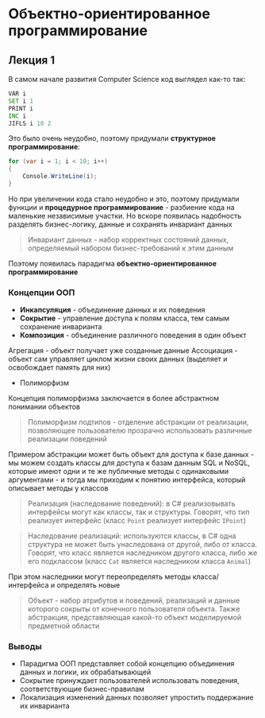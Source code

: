 # Объектно-ориентированное программирование

## Лекция 1

В самом начале развития Computer Science код выглядел как-то так:

```asm
VAR i
SET i 1
PRINT i
INC i
JIFLS i 10 2
```

Это было очень неудобно, поэтому придумали **структурное программирование**:

```cs
for (var i = 1; i < 10; i++) 
{
    Console.WriteLine(i);
}
```

Но при увеличении кода стало неудобно и это, поэтому придумали функции и **процедурное программирование** - разбиение кода на маленькие независимые участки. Но вскоре появилась надобность разделять бизнес-логику, данные и сохранять инвариант данных

> Инвариант данных - набор корректных состояний данных, определяемый набором бизнес-требований к этим данным

Поэтому появилась парадигма **объектно-ориентированное программирование**

### Концепции ООП

* **Инкапсуляция** - объединение данных и их поведения
* **Сокрытие** - управление доступа к полям класса, тем самым сохранение инварианта
* **Композиция** - объединение различного поведения в один объект

Агрегация - объект получает уже созданные данные
Ассоциация - объект сам управляет циклом жизни своих данных (выделяет и освобождает память для них)

* Полиморфизм

Концепция полиморфизма заключается в более абстрактном понимании объектов 

> Полиморфизм подтипов - отделение абстракции от реализации, позволяющее пользователю прозрачно использовать различные реализации поведений

Примером абстракции может быть объект для доступа к базе данных - мы можем создать классы для доступа к базам данным SQL и NoSQL, которые имеют одни и те же публичные методы с одинаковыми аргументами - и тогда мы приходим к понятию интерфейса, который описывает методы у классов

> Реализация (наследование поведений): в C# реализовывать интерфейсы могут как классы, так и структуры. Говорят, что тип реализует интерфейс (класс `Point` реализует интерфейс `IPoint`)

> Наследование реализаций: используются классы, в C# одна структура не может быть унаследована от другой, либо от класса. Говорят, что класс является наследником другого класса, либо же его подклассом (класс `Cat` является наследником класса `Animal`)

При этом наследники могут переопределять методы класса/интерфейса и определять новые

> Объект - набор атрибутов и поведений, реализаций и данные которого сокрыты от конечного пользователя объекта. Также абстракция, представляющая какой-то объект моделируемой предметной области

### Выводы

* Парадигма ООП представляет собой концепцию объединения данных и логики, их обрабатывающей
* Сокрытие принуждает пользователей использовать поведения, соответствующие бизнес-правилам
* Локализация изменений данных позволяет упростить поддержание их инварианта


